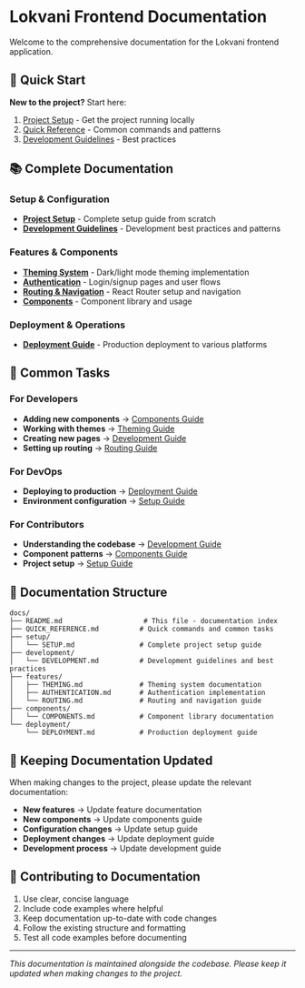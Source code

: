 # Lokvani Frontend Documentation

Welcome to the comprehensive documentation for the Lokvani frontend application.

## 🚀 Quick Start

**New to the project?** Start here:

1. [Project Setup](./setup/SETUP.md) - Get the project running locally
2. [Quick Reference](./QUICK_REFERENCE.md) - Common commands and patterns
3. [Development Guidelines](./development/DEVELOPMENT.md) - Best practices

## 📚 Complete Documentation

### Setup & Configuration

- **[Project Setup](./setup/SETUP.md)** - Complete setup guide from scratch
- **[Development Guidelines](./development/DEVELOPMENT.md)** - Development best practices and patterns

### Features & Components

- **[Theming System](./features/THEMING.md)** - Dark/light mode theming implementation
- **[Authentication](./features/AUTHENTICATION.md)** - Login/signup pages and user flows
- **[Routing & Navigation](./features/ROUTING.md)** - React Router setup and navigation
- **[Components](./components/COMPONENTS.md)** - Component library and usage

### Deployment & Operations

- **[Deployment Guide](./deployment/DEPLOYMENT.md)** - Production deployment to various platforms

## 🎯 Common Tasks

### For Developers

- **Adding new components** → [Components Guide](./components/COMPONENTS.md)
- **Working with themes** → [Theming Guide](./features/THEMING.md)
- **Creating new pages** → [Development Guide](./development/DEVELOPMENT.md)
- **Setting up routing** → [Routing Guide](./features/ROUTING.md)

### For DevOps

- **Deploying to production** → [Deployment Guide](./deployment/DEPLOYMENT.md)
- **Environment configuration** → [Setup Guide](./setup/SETUP.md)

### For Contributors

- **Understanding the codebase** → [Development Guide](./development/DEVELOPMENT.md)
- **Component patterns** → [Components Guide](./components/COMPONENTS.md)
- **Project setup** → [Setup Guide](./setup/SETUP.md)

## 📖 Documentation Structure

```
docs/
├── README.md                    # This file - documentation index
├── QUICK_REFERENCE.md          # Quick commands and common tasks
├── setup/
│   └── SETUP.md                # Complete project setup guide
├── development/
│   └── DEVELOPMENT.md          # Development guidelines and best practices
├── features/
│   ├── THEMING.md              # Theming system documentation
│   ├── AUTHENTICATION.md       # Authentication implementation
│   └── ROUTING.md              # Routing and navigation guide
├── components/
│   └── COMPONENTS.md           # Component library documentation
└── deployment/
    └── DEPLOYMENT.md           # Production deployment guide
```

## 🔄 Keeping Documentation Updated

When making changes to the project, please update the relevant documentation:

- **New features** → Update feature documentation
- **New components** → Update components guide
- **Configuration changes** → Update setup guide
- **Deployment changes** → Update deployment guide
- **Development process** → Update development guide

## 🤝 Contributing to Documentation

1. Use clear, concise language
2. Include code examples where helpful
3. Keep documentation up-to-date with code changes
4. Follow the existing structure and formatting
5. Test all code examples before documenting

---

_This documentation is maintained alongside the codebase. Please keep it updated when making changes to the project._
